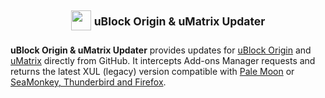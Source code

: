 <h2 align="center"><img src="https://raw.githubusercontent.com/JustOff/ublock0-updater/master/icon.png" height="32" width="32"> <sup>uBlock Origin &amp; uMatrix Updater</sup></h2>

**uBlock Origin &amp; uMatrix Updater** provides updates for [uBlock Origin](https://github.com/gorhill/uBlock) and [uMatrix](https://github.com/gorhill/uMatrix) directly from GitHub. It intercepts Add-ons Manager requests and returns the latest XUL (legacy) version compatible with [Pale Moon](https://addons.palemoon.org/addon/ublock0-updater/) or [SeaMonkey, Thunderbird  and Firefox](https://github.com/JustOff/ublock0-updater/releases).


